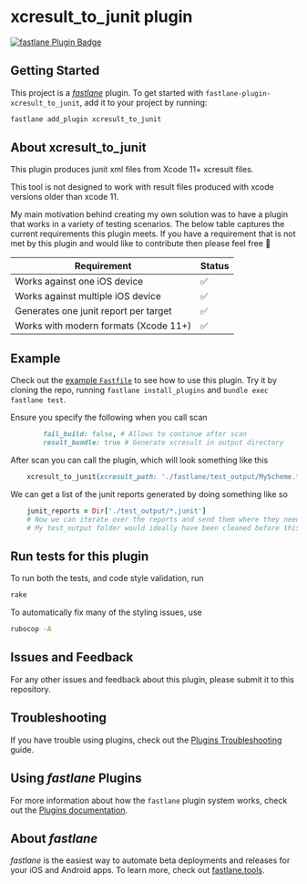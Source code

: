 # xcresult_to_junit plugin

[![fastlane Plugin Badge](https://rawcdn.githack.com/fastlane/fastlane/master/fastlane/assets/plugin-badge.svg)](https://rubygems.org/gems/fastlane-plugin-xcresult_to_junit)

## Getting Started

This project is a [_fastlane_](https://github.com/fastlane/fastlane) plugin. To get started with `fastlane-plugin-xcresult_to_junit`, add it to your project by running:

```bash
fastlane add_plugin xcresult_to_junit
```

## About xcresult_to_junit

This plugin produces junit xml files from Xcode 11+ xcresult files.

This tool is not designed to work with result files produced with xcode versions older than xcode 11.

My main motivation behind creating my own solution was to have a plugin that works in a variety of testing scenarios.
The below table captures the current requirements this plugin meets. If you have a requirement that is not met by this plugin and would like to contribute then please feel free :metal:

| Requirement                           | Status             |
|---------------------------------------|--------------------|
| Works against one iOS device          | :white_check_mark: |
| Works against multiple iOS device     | :white_check_mark: |
| Generates one junit report per target | :white_check_mark: |
| Works with modern formats (Xcode 11+) | :white_check_mark: |

## Example

Check out the [example `Fastfile`](fastlane/Fastfile) to see how to use this plugin. Try it by cloning the repo, running `fastlane install_plugins` and `bundle exec fastlane test`.

Ensure you specify the following when you call scan

```ruby
        fail_build: false, # Allows to continue after scan
        result_bundle: true # Generate xcresult in output directory
```

After scan you can call the plugin, which will look something like this

```ruby
    xcresult_to_junit(xcresult_path: './fastlane/test_output/MyScheme.test_result.xcresult', output_path: './fastlane/test_output/')
```

We can get a list of the junit reports generated by doing something like so

```ruby
    junit_reports = Dir['./test_output/*.junit']
    # Now we can iterate over the reports and send them where they need to go
    # My test_output folder would ideally have been cleaned before this test run to avoid old results
```

## Run tests for this plugin

To run both the tests, and code style validation, run

```bash
rake
```

To automatically fix many of the styling issues, use

```bash
rubocop -A
```

## Issues and Feedback

For any other issues and feedback about this plugin, please submit it to this repository.

## Troubleshooting

If you have trouble using plugins, check out the [Plugins Troubleshooting](https://docs.fastlane.tools/plugins/plugins-troubleshooting/) guide.

## Using _fastlane_ Plugins

For more information about how the `fastlane` plugin system works, check out the [Plugins documentation](https://docs.fastlane.tools/plugins/create-plugin/).

## About _fastlane_

_fastlane_ is the easiest way to automate beta deployments and releases for your iOS and Android apps. To learn more, check out [fastlane.tools](https://fastlane.tools).
